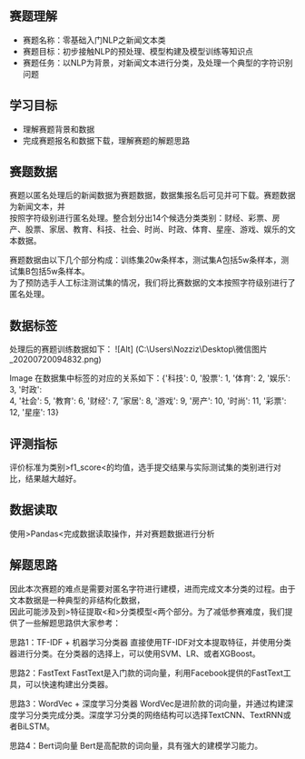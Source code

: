 ## 赛题理解
- 赛题名称：零基础入门NLP之新闻文本类
- 赛题目标：初步接触NLP的预处理、模型构建及模型训练等知识点
- 赛题任务：以NLP为背景，对新闻文本进行分类，及处理一个典型的字符识别问题

## 学习目标
- 理解赛题背景和数据
- 完成赛题报名和数据下载，理解赛题的解题思路

## 赛题数据
赛题以匿名处理后的新闻数据为赛题数据，数据集报名后可见并可下载。赛题数据为新闻文本，并\
按照字符级别进行匿名处理。整合划分出14个候选分类类别：财经、彩票、房产、股票、家居、教育、科技、社会、时尚、时政、体育、星座、游戏、娱乐的文本数据。

赛题数据由以下几个部分构成：训练集20w条样本，测试集A包括5w条样本，测试集B包括5w条样本。\
为了预防选手人工标注测试集的情况，我们将比赛数据的文本按照字符级别进行了匿名处理。

## 数据标签
处理后的赛题训练数据如下：
![Alt]
(C:\Users\Nozziz\Desktop\微信图片_20200720094832.png)

Image
在数据集中标签的对应的关系如下：{'科技': 0, '股票': 1, '体育': 2, '娱乐': 3, '时政':\
4, '社会': 5, '教育': 6, '财经': 7, '家居': 8, '游戏': 9, '房产': 10, '时尚': 11, '彩票': 12, '星座': 13}

## 评测指标
评价标准为类别>f1_score<的均值，选手提交结果与实际测试集的类别进行对比，结果越大越好。

## 数据读取
使用>Pandas<完成数据读取操作，并对赛题数据进行分析

## 解题思路
因此本次赛题的难点是需要对匿名字符进行建模，进而完成文本分类的过程。由于文本数据是一种典型的非结构化数据，\
因此可能涉及到>特征提取<和>分类模型<两个部分。为了减低参赛难度，我们提供了一些解题思路供大家参考：

思路1：TF-IDF + 机器学习分类器
直接使用TF-IDF对文本提取特征，并使用分类器进行分类。在分类器的选择上，可以使用SVM、LR、或者XGBoost。

思路2：FastText
FastText是入门款的词向量，利用Facebook提供的FastText工具，可以快速构建出分类器。

思路3：WordVec + 深度学习分类器
WordVec是进阶款的词向量，并通过构建深度学习分类完成分类。深度学习分类的网络结构可以选择TextCNN、TextRNN或者BiLSTM。

思路4：Bert词向量
Bert是高配款的词向量，具有强大的建模学习能力。
